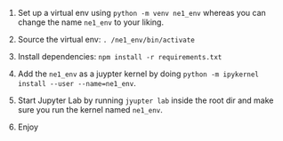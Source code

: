 1. Set up a virtual env using `python -m venv ne1_env` whereas you can change
the name `ne1_env` to your liking.

2. Source the virtual env: `. /ne1_env/bin/activate`

3. Install dependencies: `npm install -r requirements.txt`

4. Add the `ne1_env` as a juypter kernel by doing
`python -m ipykernel install --user --name=ne1_env`.

4. Start Jupyter Lab by running `jyupter lab` inside the root dir and make sure
you run the kernel named `ne1_env`.

5. Enjoy
